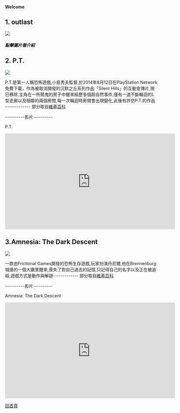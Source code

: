 <h4> Welcome</h4>


<h2>1. outlast</h2>
<p><a href=" https://j24576931000.github.io/outlast/"><img src="https://upload.wikimedia.org/wikipedia/en/1/1b/Outlast2.png" /></a></p>
<h5>點擊圖片看介紹</h5>

  

  <h2>2. P.T.</h2>
  <p><img src="https://www.upmedia.mg/upload/ck/ptdemo2.jpg" /></p>
  <p>P.T.是第一人稱恐怖遊戲,小島秀夫監督,於2014年8月12日在PlayStation Network免費下載，作為被取消開發的沉默之丘系列作品「Silent Hills」的互動宣傳片,現已移除,主角在一所鬧鬼的房子中醒來經歷多個超自然事件,僅有一道不斷輪迴的L型走廊以及相鄰的兩個房間,每一次輪迴時房間會出現變化,此後有許仿P.T.的作品 -------------
  部分取自<a href="https://zh.wikipedia.org/wiki/P.T.">維基百科</a></p>
  
 <p>----------影片----------</p>
<p>P.T.</p>
<iframe width="560" height="315" src="https://www.youtube.com/embed/01zB_T91aTE" frameborder="0" allow="accelerometer; autoplay; encrypted-media; gyroscope; picture-in-picture" allowfullscreen></iframe>

<h2>3.Amnesia: The Dark Descent</h2>
<p><img src="https://steamcdn-a.akamaihd.net/steam/apps/57300/header.jpg?t=1470159681" /></p>
<p>一款由Frictional Games開發的恐怖生存遊戲,玩家扮演丹尼爾,他在Brennenburg城堡的一個大廳里醒來,喪失了對自己過去的記憶,只記得自己的名字以及正在被追殺,遊戲方式是動作與解謎-------------
 部分取自<a href="https://zh.wikipedia.org/wiki/%E5%A4%B1%E5%BF%86%E7%97%87%EF%BC%9A%E9%BB%91%E6%9A%97%E5%90%8E%E8%A3%94">維基百科</a></p>
  
<p>----------影片----------</p>
<p>Amnesia: The Dark Descent</p>
<iframe width="560" height="315" src="https://www.youtube.com/embed/hyUf3Ctx-Ck" frameborder="0" allow="accelerometer; autoplay; encrypted-media; gyroscope; picture-in-picture" allowfullscreen></iframe>
<p><a href="https://j24576931000.github.io/HORROR-HOUSE/">回首頁</a></p>
